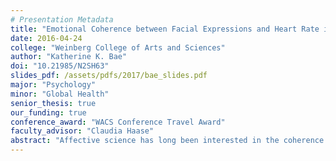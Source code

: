 ```yaml
---
# Presentation Metadata
title: "Emotional Coherence between Facial Expressions and Heart Rate is Associated with Well-Being"
date: 2016-04-24
college: "Weinberg College of Arts and Sciences"
author: "Katherine K. Bae"
doi: "10.21985/N2SH63"
slides_pdf: /assets/pdfs/2017/bae_slides.pdf
major: "Psychology"
minor: "Global Health"
senior_thesis: true
our_funding: true
conference_award: "WACS Conference Travel Award"
faculty_advisor: "Claudia Haase"
abstract: "Affective science has long been interested in the coherence between different emotion response systems (e.g., subjective emotional experience, behavior, physiology). Although evolutionary functionalist accounts of emotion hold that emotional coherence should be related to greater adaptation, few studies have analyzed links between emotional coherence and well­being. Thus, in this laboratory-based study, we examined the link between emotional coherence (specifically the coherence between behavior and physiology) and dispositional well­being in a sample of 41 adults (22 females). During the study, participants’ heart rate (physiology) and facial expressions (behavior) were collected while watching a sad film clip where a woman discovers that her family has been killed in a car accident. Sad facial expressions were objectively coded using Emotion Expressive Behavior coding on a second­-by­second basis, while heart rate was calculated based on R­R intervals and converted into second-­by­-second data. Dispositional wellbeing was measured using the Positive and Negative Affect Schedule and the Big Five Inventory. Participants’ heart rate tended to decrease while they watched the sad film clip; thus, emotional coherence was indicated by a negative link between sad facial expressions and heart rate. Statistical analyses revealed that greater emotional coherence was associated with lower negative affect, lower neuroticism, and greater extraversion. Follow­up analyses showed that emotional coherence was not significantly associated with gender. In sum, our findings show that greater emotional coherence between facial expressions and heart rate in response to a sad film is associated with greater dispositional well­being, supporting a central tenet of evolutionary functionalist accounts of emotion."
---
```


<script async class="speakerdeck-embed" data-id="3871c036a726408d96aae308312f6590" data-ratio="1.77777777777778" src="//speakerdeck.com/assets/embed.js"></script>
